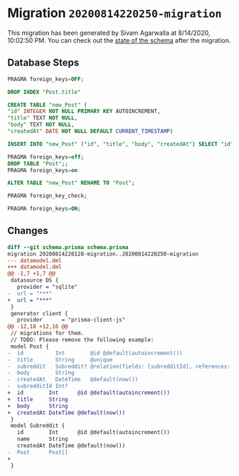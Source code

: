 # Migration `20200814220250-migration`

This migration has been generated by Sivam Agarwalla at 8/14/2020, 10:02:50 PM.
You can check out the [state of the schema](./schema.prisma) after the migration.

## Database Steps

```sql
PRAGMA foreign_keys=OFF;

DROP INDEX "Post.title"

CREATE TABLE "new_Post" (
"id" INTEGER NOT NULL PRIMARY KEY AUTOINCREMENT,
"title" TEXT NOT NULL,
"body" TEXT NOT NULL,
"createdAt" DATE NOT NULL DEFAULT CURRENT_TIMESTAMP)

INSERT INTO "new_Post" ("id", "title", "body", "createdAt") SELECT "id", "title", "body", "createdAt" FROM "Post"

PRAGMA foreign_keys=off;
DROP TABLE "Post";;
PRAGMA foreign_keys=on

ALTER TABLE "new_Post" RENAME TO "Post";

PRAGMA foreign_key_check;

PRAGMA foreign_keys=ON;
```

## Changes

```diff
diff --git schema.prisma schema.prisma
migration 20200814220128-migration..20200814220250-migration
--- datamodel.dml
+++ datamodel.dml
@@ -1,7 +1,7 @@
 datasource DS {
   provider = "sqlite"
-  url = "***"
+  url = "***"
 }
 generator client {
   provider      = "prisma-client-js"
@@ -12,18 +12,16 @@
 // migrations for them.
 // TODO: Please remove the following example:
 model Post {
-  id          Int        @id @default(autoincrement())
-  title       String     @unique
-  subreddit   Subreddit? @relation(fields: [subredditId], references: [id])
-  body        String
-  createdAt   DateTime   @default(now())
-  subredditId Int?
+  id        Int      @id @default(autoincrement())
+  title     String
+  body      String
+  createdAt DateTime @default(now())
 }
 model Subreddit {
   id        Int      @id @default(autoincrement())
   name      String
   createdAt DateTime @default(now())
-  Post      Post[]
+
 }
```


